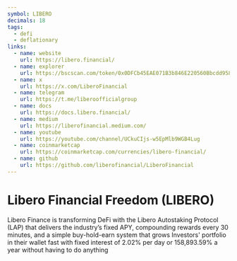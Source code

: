 ```yaml
---
symbol: LIBERO
decimals: 18
tags:
  - defi
  - deflationary
links:
  - name: website
    url: https://libero.financial/
  - name: explorer
    url: https://bscscan.com/token/0x0DFCb45EAE071B3b846E220560Bbcdd958414d78
  - name: x
    url: https://x.com/LiberoFinancial
  - name: telegram
    url: https://t.me/liberoofficialgroup
  - name: docs
    url: https://docs.libero.financial/
  - name: medium
    url: https://liberofinancial.medium.com/
  - name: youtube
    url: https://youtube.com/channel/UCkuCIjs-w5EpMlb9WGB4Lug
  - name: coinmarketcap
    url: https://coinmarketcap.com/currencies/libero-financial/
  - name: github
    url: https://github.com/liberofinancial/LiberoFinancial
---
```


# Libero Financial Freedom (LIBERO)

Libero Finance is transforming DeFi with the Libero Autostaking Protocol (LAP) that delivers the industry’s fixed APY, compounding rewards every 30 minutes, and a simple buy-hold-earn system that grows Investors' portfolio in their wallet fast with fixed interest of 2.02% per day or 158,893.59% a year without having to do anything
